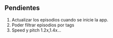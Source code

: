 ## Pendientes

1. Actualizar los episodios cuando se inicie la app.
2. Poder filtrar episodios por tags
3. Speed y pitch  1.2x,1.4x...

